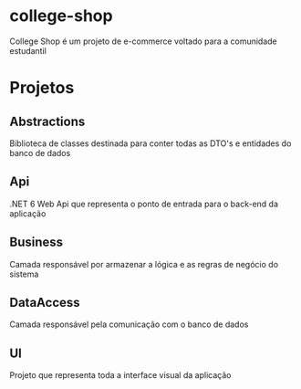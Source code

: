 # college-shop
College Shop é um projeto de e-commerce voltado para a comunidade estudantil

# Projetos
## Abstractions
Biblioteca de classes destinada para conter todas as DTO's e entidades do banco de dados

## Api
.NET 6 Web Api que representa o ponto de entrada para o back-end da aplicação

## Business
Camada responsável por armazenar a lógica e as regras de negócio do sistema

## DataAccess
Camada responsável pela comunicação com o banco de dados

## UI
Projeto que representa toda a interface visual da aplicação